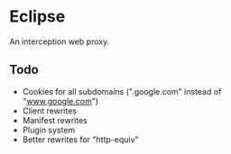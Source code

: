 # Eclipse
An interception web proxy.

## Todo
- Cookies for all subdomains (".google.com" instead of "www.google.com")
- Client rewrites
- Manifest rewrites
- Plugin system
- Better rewrites for "http-equiv"